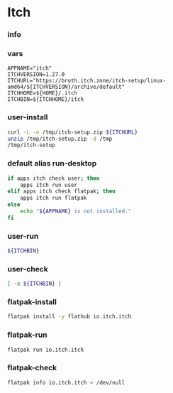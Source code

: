 # Itch

### info

### vars
```
APPNAME="itch"
ITCHVERSION=1.27.0
ITCHURL="https://broth.itch.zone/itch-setup/linux-amd64/${ITCHVERSION}/archive/default"
ITCHHOME=${HOME}/.itch
ITCHBIN=${ITCHHOME}/itch
```

### user-install
```sh
curl -L -o /tmp/itch-setup.zip ${ITCHURL}
unzip /tmp/itch-setup.zip -d /tmp
/tmp/itch-setup
```

### default alias run-desktop
```sh
if apps itch check user; then
    apps itch run user
elif apps itch check flatpak; then
    apps itch run flatpak
else
    echo "${APPNAME} is not installed."
fi
```

### user-run
```sh
${ITCHBIN}
```

### user-check
```sh
[ -x ${ITCHBIN} ]
```

### flatpak-install
```sh
flatpak install -y flathub io.itch.itch
```

### flatpak-run
```sh
flatpak run io.itch.itch
```

### flatpak-check
```sh
flatpak info io.itch.itch > /dev/null
```

